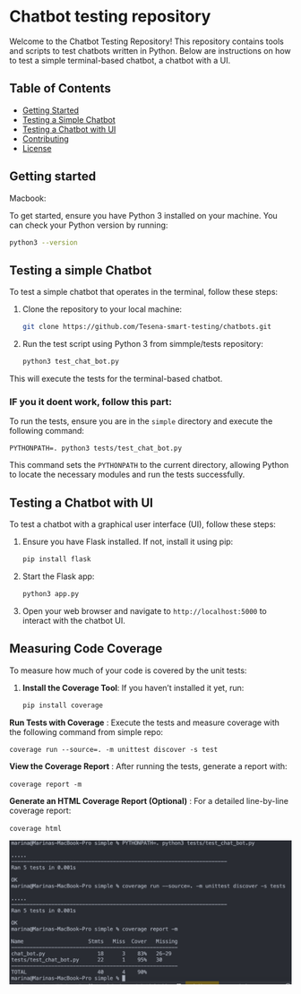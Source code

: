# Chatbot testing repository

Welcome to the Chatbot Testing Repository! This repository contains tools and scripts to test chatbots written in Python. Below are instructions on how to test a simple terminal-based chatbot, a chatbot with a UI.

## Table of Contents

- [Getting Started](#getting-started)
- [Testing a Simple Chatbot](#testing-a-simple-chatbot)
- [Testing a Chatbot with UI](#testing-a-chatbot-with-ui)
- [Contributing](#contributing)
- [License](#license)

## Getting started

Macbook:

To get started, ensure you have Python 3 installed on your machine. You can check your Python version by running:

```bash
python3 --version
```

## Testing a simple Chatbot

To test a simple chatbot that operates in the terminal, follow these steps:

1. Clone the repository to your local machine:

   ```bash
   git clone https://github.com/Tesena-smart-testing/chatbots.git
   ```
2. Run the test script using Python 3 from simmple/tests repository:

   ```bash
   python3 test_chat_bot.py
   ```

This will execute the tests for the terminal-based chatbot.

### IF you it doent work, follow this part:

To run the tests, ensure you are in the `simple` directory and execute the following command:

```
PYTHONPATH=. python3 tests/test_chat_bot.py
```

This command sets the `PYTHONPATH` to the current directory, allowing Python to locate the necessary modules and run the tests successfully.

## Testing a Chatbot with UI

To test a chatbot with a graphical user interface (UI), follow these steps:

1. Ensure you have Flask installed. If not, install it using pip:

   ```bash
   pip install flask
   ```
2. Start the Flask app:

   ```bash
   python3 app.py
   ```
3. Open your web browser and navigate to `http://localhost:5000` to interact with the chatbot UI.


## Measuring Code Coverage

To measure how much of your code is covered by the unit tests:

1. **Install the Coverage Tool**:
   If you haven’t installed it yet, run:
   ```bash
   pip install coverage
   ```

**Run Tests with Coverage** :
Execute the tests and measure coverage with the following command from simple repo:

```
coverage run --source=. -m unittest discover -s test
```

**View the Coverage Report** :
After running the tests, generate a report with:

`coverage report -m`

**Generate an HTML Coverage Report (Optional)** :
For a detailed line-by-line coverage report:

`coverage html`

![1724645883714](image/README/1724645883714.png)
